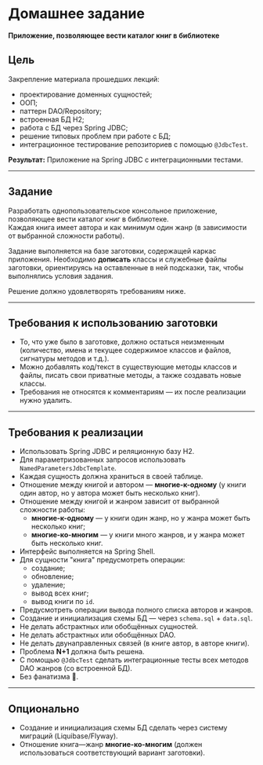 # Домашнее задание
**Приложение, позволяющее вести каталог книг в библиотеке**

## Цель
Закрепление материала прошедших лекций:
- проектирование доменных сущностей;
- ООП;
- паттерн DAO/Repository;
- встроенная БД H2;
- работа с БД через Spring JDBC;
- решение типовых проблем при работе с БД;
- интеграционное тестирование репозиториев с помощью `@JdbcTest`.

**Результат:** Приложение на Spring JDBC с интеграционными тестами.

---
## Задание
Разработать однопользовательское консольное приложение, позволяющее вести каталог книг в библиотеке.  
Каждая книга имеет автора и как минимум один жанр (в зависимости от выбранной сложности работы).

Задание выполняется на базе заготовки, содержащей каркас приложения. Необходимо **дописать** классы и служебные файлы заготовки, ориентируясь на оставленные в ней подсказки, так, чтобы выполнялись условия задания.

Решение должно удовлетворять требованиям ниже.

---

## Требования к использованию заготовки
- То, что уже было в заготовке, должно остаться неизменным (количество, имена и текущее содержимое классов и файлов, сигнатуры методов и т.д.).
- Можно добавлять код/текст в существующие методы классов и файлы, писать свои приватные методы, а также создавать новые классы.
- Требования не относятся к комментариям — их после реализации нужно удалить.

---

## Требования к реализации
- Использовать Spring JDBC и реляционную базу H2.
- Для параметризованных запросов использовать `NamedParametersJdbcTemplate`.
- Каждая сущность должна храниться в своей таблице.
- Отношение между книгой и автором — **многие-к-одному** (у книги один автор, но у автора может быть несколько книг).
- Отношение между книгой и жанром зависит от выбранной сложности работы:
    - **многие-к-одному** — у книги один жанр, но у жанра может быть несколько книг;
    - **многие-ко-многим** — у книги много жанров, и у жанра может быть несколько книг.
- Интерфейс выполняется на Spring Shell.
- Для сущности "книга" предусмотреть операции:
    - создание;
    - обновление;
    - удаление;
    - вывод всех книг;
    - вывод книги по `id`.
- Предусмотреть операции вывода полного списка авторов и жанров.
- Создание и инициализация схемы БД — через `schema.sql` + `data.sql`.
- Не делать абстрактных или обобщённых сущностей.
- Не делать абстрактных или обобщённых DAO.
- Не делать двунаправленных связей (в книге автор, в авторе книги).
- Проблема **N+1** должна быть решена.
- С помощью `@JdbcTest` сделать интеграционные тесты всех методов DAO жанров (со встроенной БД).
- Без фанатизма 🙂.

---

## Опционально
- Создание и инициализация схемы БД сделать через систему миграций (Liquibase/Flyway).
- Отношение книга—жанр **многие-ко-многим** (должен использоваться соответствующий вариант заготовки).  

